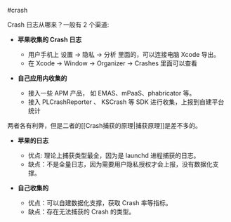 #crash 

Crash 日志从哪来？一般有 2 个渠道:

* **苹果收集的 Crash 日志**

	* 用户手机上 设置 -> 隐私 -> 分析 里面的，可以连接电脑 Xcode 导出。
	* 在 Xcode -> Window -> Organizer -> Crashes 里面可以查看

* **自己应用内收集的**

	* 接入一些 APM 产品， 如 EMAS、mPaaS、phabricator 等。
	* 接入 PLCrashReporter 、 KSCrash 等 SDK 进行收集，上报到自建平台统计

两者各有利弊，但是二者的[[Crash捕获的原理|捕获原理]]是差不多的。

* **苹果的日志**
	* 优点: 理论上捕获类型最全，因为是 launchd 进程捕获的日志。
	* 缺点：不是全量日志，因为需要用户隐私授权才会上报，没有数据化支撑。

* **自己收集的**
	* 优点：可以自建数据化支撑，获取 Crash 率等指标。
	* 缺点：存在无法捕获的 Crash 的类型。
